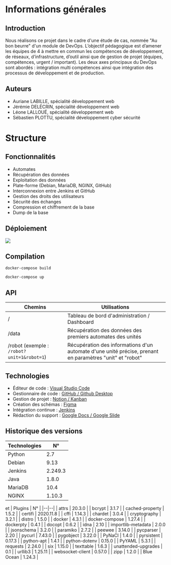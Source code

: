 # Informations générales

## Introduction
Nous réalisons ce projet dans le cadre d'une étude de cas, nommée "Au bon beurre" d'un module de DevOps.
L’objectif pédagogique est d’amener les équipes de 4 à mettre en commun les compétences de développement, de réseaux, d’infrastructure, d’outil ainsi que de gestion de projet (équipes, compétences, urgent / important). Les deux axes principaux du DevOps sont abordés : intégration multi compétences ainsi que intégration des processus de développement et de production.

## Auteurs
 - Auriane LABILLE, spécialité développement web 
 - Jérémie DELÉCRIN, spécialité développement web 
 - Léone LALLOUÉ, spécialité développement web 
 - Sébastien PLOTTU, spécialité développement cyber sécurité


# Structure

## Fonctionnalités
 - Automates
 - Récupération des données
 - Exploitation des données
 - Plate-forme (Debian, MariaDB, NGINX, GitHub)
 - Interconnexion entre Jenkins et GitHub
 - Gestion des droits des utilisateurs
 - Sécurité des échanges
 - Compression et chiffrement de la base
 - Dump de la base

## Déploiement
**![](https://lh5.googleusercontent.com/b5vm21rWgdLNBSfFVBcvhe9kjnHwPaiTZK4jTJrbWLxnogsYxZVx7_lGkbL-NmeKtsUOWqDkd8hutzYLsZOPMWE7fcpX6So7OCdTK1-MI1xtG8leToDfQcS6IEUL4Hzuhts9TAx8)**

## Compilation
    docker-compose build
    
    docker-compose up

## API
| Chemins | Utilisations |
|--|--|
| / | Tableau de bord d'administration / Dashboard |
| /data | Récupération des données des premiers automates des unités |
| /robot (exemple : `/robot?unit=1&robot=1`) | Récupération des informations d'un automate d'une unité précise, prenant en paramètres "unit" et "robot" |

## Technologies
 - Éditeur de code  : [Visual Studio Code](https://code.visualstudio.com/) 
 - Gestionnaire de code : [GitHub / Github Desktop](https://github.com/) 
 - Gestion de projet : [Notion / Kanban](https://www.notion.so/product) 
 - Création des schémas : [Figma](https://www.figma.com/) 
 - Intégration continue : [Jenkins](https://www.jenkins.io/) 
 - Rédaction du support :  [Google Docs / Google Slide](https://www.google.com/intl/fr-CA/docs/about/) 

## Historique des versions
| Technologies | N° |
|--|--|
| Python | 2.7 |
| Debian | 9.13 |
| Jenkins | 2.249.3 |
| Java | 1.8.0 |
| MariaDB | 10.4 |
| NGINX | 1.10.3 |
et
| Plugins | N° |
|--|--|
| attrs | 20.3.0 |
| bcrypt | 3.1.7 |
| cached-property | 1.5.2 |
| certifi | 2020.11.8 |
| cffi | 1.14.3 |
| chardet | 3.0.4 |
| cryptography | 3.2.1 |
| distro | 1.5.0 |
| docker | 4.3.1 |
| docker-compose | 1.27.4 |
| dockerpty | 0.4.1 |
| docopt | 0.6.2 |
| idna | 2.10 |
| importlib-metadata | 2.0.0 |
| jsonschema | 3.2.0 |
| paramiko | 2.7.2 |
| peewee | 3.14.0 |
| pycparser | 2.20 |
| pycurl | 7.43.0 |
| pygobject | 3.22.0 |
| PyNaCl | 1.4.0 |
| pyrsistent | 0.17.3 |
| python-apt | 1.4.1 |
| python-dotenv | 0.15.0 |
| PyYAML | 5.3.1 |
| requests | 2.24.0 |
| six | 1.15.0 |
| texttable | 1.6.3 |
| unattended-upgrades | 0.1 |
| urllib3 | 1.25.11 |
| websocket-client | 0.57.0 |
| zipp | 1.2.0 |
| Blue Ocean | 1.24.3 |

